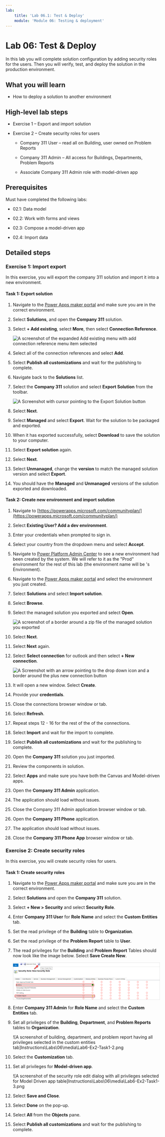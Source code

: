 ```yaml
---
lab:
    title: 'Lab 06.1: Test & Deploy'
    module: 'Module 06: Testing & deployment'
---
```


# Lab 06: Test & Deploy

In this lab you will complete solution configuration by adding security roles for the users. Then you will verify, test, and deploy the solution in the production environment.

## What you will learn

  - How to deploy a solution to another environment

## High-level lab steps

-   Exercise 1 – Export and import solution

-   Exercise 2 – Create security roles for users

    -   Company 311 User – read all on Building, user owned on Problem Reports

    -   Company 311 Admin – All access for Buildings, Departments, Problem
        Reports

    -   Associate Company 311 Admin role with model-driven app


## Prerequisites

Must have completed the following labs:

-   02.1: Data model

-   02.2: Work with forms and views

-   02.3: Compose a model-driven app

-   02.4: Import data

## Detailed steps

### Exercise 1: Import export

In this exercise, you will export the company 311 solution and import it into a new environment.

#### Task 1: Export solution

1.  Navigate to the [Power Apps maker portal](https://make.powerapps.com/) and make sure you are in the correct environment.

2.  Select **Solutions**, and open the **Company 311** solution.

3.  Select **+ Add existing**, select **More**, then select **Connection Reference**.

    ![A screenshot of the expanded Add existing menu with add connection reference menu item selected](07/media/Lab6-Ex1-Task1-1.png)

4.  Select all of the connection references and select **Add**.

5.  Select **Publish all customizations** and wait for the publishing to complete.

6.  Navigate back to the **Solutions** list. 

7.  Select the **Company 311** solution and select **Export Solution** from the toolbar.

    ![A Screenshot with cursor pointing to the Export Solution button](07/media/Lab6-Ex1-Task1-2.png) 

8.  Select **Next**.

8.  Select **Managed** and select **Export**. Wait for the solution to be packaged and exported.

9.  When it has exported successfully, select **Download** to save the solution to your computer. 

10. Select **Export solution** again. 

11. Select **Next**. 

12. Select **Unmanaged**, change the **version** to match the managed solution version and select **Export**. 

13. You should have the **Managed** and **Unmanaged** versions of the solution exported and downloaded.


#### Task 2: Create new environment and import solution

1.  Navigate to [https://powerapps.microsoft.com/communityplan/](https://powerapps.microsoft.com/communityplan/)

2.  Select **Existing User? Add a dev environment**. 

3.  Enter your credentials when prompted to sign in.

4.  Select your country from the dropdown menu and select **Accept**.

5.  Navigate to [Power Platform Admin Center](https://admin.powerplatform.microsoft.com/environments) to see a new environment had been created by the system. We will refer to it as the "Prod" environment for the rest of this lab (the environment name will be <your account name>'s Environment).

6.  Navigate to the [Power Apps maker portal](https://make.powerapps.com/) and select the environment you just created.

7.  Select **Solutions** and select **Import solution**.

8.  Select **Browse**.

9.  Select the managed solution you exported and select **Open**.

    ![A screenshot of a border around a zip file of the managed solution you exported](07/media/Lab6-Ex1-Task2-1.png)

10. Select **Next**. 

11. Select **Next** again. 

12. Select **Select connection** for outlook and then select **+ New connection**.

    ![A Screenshot with an arrow pointing to the drop down icon and a border around the plus new connection button](07/media/Lab6-Ex1-Task2-2.png)

13. It will open a new window. Select **Create**.

14. Provide your **credentials**.

15. Close the connections browser window or tab.

16. Select **Refresh**.

17. Repeat steps 12 - 16 for the rest of the of the connections.

18. Select **Import** and wait for the import to complete.

19. Select **Publish all customizations** and wait for the publishing to complete.

20. Open the **Company 311** solution you just imported.

21. Review the components in solution.

22. Select **Apps** and make sure you have both the Canvas and Model-driven apps.

23. Open the **Company 311 Admin** application.

24. The application should load without issues.

25. Close the Company 311 Admin application browser window or tab.

26. Open the **Company 311 Phone** application.

27. The application should load without issues.

28. Close the **Company 311 Phone App** browser window or tab.

### Exercise 2: Create security roles

In this exercise, you will create security roles for users.

#### Task 1: Create security roles

1.  Navigate to the [Power Apps maker portal](https://make.powerapps.com/) and
    make sure you are in the correct environment.

2.  Select **Solutions** and open the **Company 311** solution.

3.  Select **+ New \> Security** and select **Security Role**.

4.  Enter **Company 311 User** for **Role Name** and select the **Custom
    Entities** tab.

5.  Set the read privilege of the **Building** table to **Organization**.

6.  Set the read privilege of the **Problem Report** table to **User**.

7.  The read privileges for the **Building** and **Problem Report** Tables
    should now look like the image below. Select **Save Create New**.

    ![A Screenshot with an arrow pointing to the save create new icon in the topmost part of the window and borders around the building and problem report on the list of custom entities](06/media/Lab6-Ex2-Task1-1.png)

8.  Enter **Company 311 Admin** for **Role Name** and select the **Custom
    Entities** tab.

9.  Set all privileges of the **Building**, **Department**, and **Problem
    Reports** tables to **Organization**.

    ![A screenshot of building, department, and problem report having all privileges selected in the custom entities tab]Instructions\Labs\06\media\Lab6-Ex2-Task1-2.png

10. Select the **Customization** tab.

11. Set all privileges for **Model-driven app**.

    ![A screenshot of the security role edit dialog with all privileges selected for Model Driven app table]Instructions\Labs\06\media\Lab6-Ex2-Task1-3.png

12. Select **Save and Close**.

13. Select **Done** on the pop-up.

14. Select **All** from the **Objects** pane.

15. Select **Publish all customizations** and wait for the publishing to
    complete.
